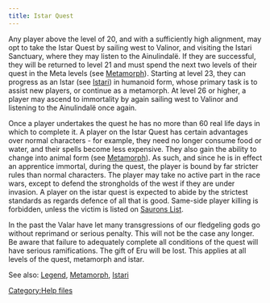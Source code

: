 ```yaml
---
title: Istar Quest
---
```


Any player above the level of 20, and with a sufficiently high
alignment, may opt to take the Istar Quest by sailing west to Valinor,
and visiting the Istari Sanctuary, where they may listen to the
Ainulindalë. If they are successful, they will be returned to level 21
and must spend the next two levels of their quest in the Meta levels
(see [Metamorph](Metamorph "wikilink")). Starting at level 23, they can
progress as an Istar (see [Istari](Istari "wikilink")) in humanoid form,
whose primary task is to assist new players, or continue as a metamorph.
At level 26 or higher, a player may ascend to immortality by again
sailing west to Valinor and listening to the Ainulindalë once again.

Once a player undertakes the quest he has no more than 60 real life days
in which to complete it. A player on the Istar Quest has certain
advantages over normal characters - for example, they need no longer
consume food or water, and their spells become less expensive. They also
gain the ability to change into animal form (see
[Metamorph](Metamorph "wikilink")). As such, and since he is in effect
an apprentice immortal, during the quest, the player is bound by far
stricter rules than normal characters. The player may take no active
part in the race wars, except to defend the strongholds of the west if
they are under invasion. A player on the istar quest is expected to
abide by the strictest standards as regards defence of all that is good.
Same-side player killing is forbidden, unless the victim is listed on
[Saurons List](Saurons_List "wikilink").

In the past the Valar have let many transgressions of our fledgeling
gods go without reprimand or serious penalty. This will not be the case
any longer. Be aware that failure to adequately complete all conditions
of the quest will have serious ramifications. The gift of Eru will be
lost. This applies at all levels of the quest, metamorph and istar.

See also: [Legend](Legend "wikilink"),
[Metamorph](Metamorph "wikilink"), [Istari](Istari "wikilink")

[Category:Help files](Category:Help_files "wikilink")